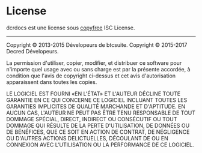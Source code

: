 # **License**

dcrdocs est une license sous [copyfree](http://copyfree.org) ISC License.

---

Copyright © 2013-2015 Dévelopeurs de btcsuite. Copyright © 2015-2017 Decred Dévelopeurs.

La permission d'utiliser, copier, modifier, et distribuer ce software pour n'importe quel usage avec ou sans charge est par la présente accordée, à condition que l'avis de copyright ci-dessus et cet avis d'autorisation apparaissent dans toutes les copies.

LE LOGICIEL EST FOURNI «EN L'ÉTAT» ET L'AUTEUR DÉCLINE TOUTE GARANTIE EN CE QUI CONCERNE CE LOGICIEL INCLUANT TOUTES LES GARANTIES IMPLICITES DE QUALITÉ MARCHANDE ET D'APTITUDE. EN AUCUN CAS, L'AUTEUR NE PEUT PAS ÊTRE TENU RESPONSABLE DE TOUT DOMMAGE SPÉCIAL, DIRECT, INDIRECT OU CONSÉCUTIF OU TOUT DOMMAGE QUI RÉSULTE DE LA PERTE D'UTILISATION, DE DONNÉES OU DE BÉNÉFICES, QUE CE SOIT EN ACTION DE CONTRAT, DE NÉGLIGENCE OU D'AUTRES ACTIONS DELICTUELLES, DÉCOULANT DE OU EN CONNEXION AVEC L'UTILISATION OU LA PERFORMANCE DE CE LOGICIEL.
